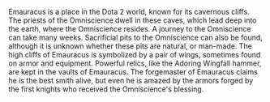 Emauracus is a place in the Dota 2 world, known for its cavernous cliffs. The priests of the Omniscience dwell in these caves, which lead deep into the earth, where the Omniscience resides. A journey to the Omniscience can take many weeks. Sacrificial pits to the Omniscience can also be found, although it is unknown whether these pits are natural, or man-made. The high cliffs of Emauracus is symbolized by a pair of wings, sometimes found on armor and equipment.
Powerful relics, like the Adoring Wingfall hammer, are kept in the vaults of Emauracus. The forgemaster of Emauracus claims he is the best smith alive, but even he is amazed by the armors forged by the first knights who received the Omniscience's blessing.
